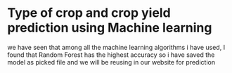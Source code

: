 # Type of crop and crop yield prediction using Machine learning

we have seen that among all the machine learning algorithms i have used, I found that Random Forest has the highest accuracy so i have saved the model as picked file and we will be reusing in our website for prediction
